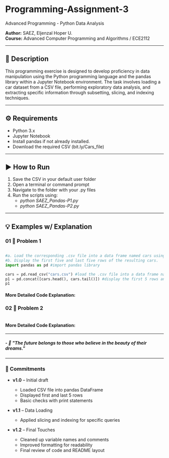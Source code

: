 # Programming-Assignment-3
Advanced Programming - Python Data Analysis

**Author:** SAEZ, Eljenzal Hoper U.  
**Course:** Advanced Computer Programming and Algorithms / ECE2112

---

## 📌 Description
This programming exercise is designed to develop proficiency in data manipulation using the Python programming language and the pandas library within a Jupyter Notebook environment. The task involves loading a car dataset from a CSV file, performing exploratory data analysis, and extracting specific information through subsetting, slicing, and indexing techniques.

---

## ⚙️ Requirements
- Python 3.x  
- Jupyter Notebook
- Install pandas if not already installed.
- Download the required CSV (bit.ly/Cars_file)

---

## ▶️ How to Run
1. Save the CSV in your default user folder
2. Open a terminal or command prompt
3. Navigate to the folder with your .py files
4. Run the scripts using:
   - *python SAEZ_Pandas-P1.py*
   - *python SAEZ_Pandas-P2.py*

---

## 💡 Examples w/ Explanation

### 01 🧠 Problem 1

```python

#a. Load the corresponding .csv file into a data frame named cars using pandas
#b. Display the first five and last five rows of the resulting cars.
import pandas as pd #import pandas library

cars = pd.read_csv("cars.csv") #load the .csv file into a data frame named cars using pandas
p1 = pd.concat([cars.head(), cars.tail()]) #display the first 5 rows and last 5 rows of cars.csv
p1

```
#### More Detailed Code Explanation:


### 02 🧮 Problem 2

```python

```
#### More Detailed Code Explanation:

---

##### *- 🌱 "The future belongs to those who believe in the beauty of their dreams."*

---

### 📝 Commitments
- **v1.0** – Initial draft  
  - Loaded CSV file into pandas DataFrame
  - Displayed first and last 5 rows
  - Basic checks with print statements

- **v1.1** – Data Loading
  - Applied slicing and indexing for specific queries

- **v1.2** – Final Touches 
  - Cleaned up variable names and comments
  - Improved formatting for readability
  - Final review of code and README layout














